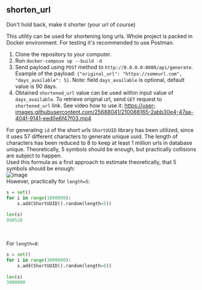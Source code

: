 ## shorten_url
Don't hold back, make it shorter (your url of course)

This utility can be used for shortening long urls. Whole project is packed in Docker environment. For testing it's recommended to use Postman.
1. Clone the repository to your computer.
2. Run `docker-compose up --build -d`
3. Send payload using `POST` method to `http://0.0.0.0:8080/api/generate`. Example of the payload: 
`{"original_url": "https://someurl.com", "days_available": 5}`. Note: field `days_available` is optional, default value is 90 days.
4. Obtained `shortened_url` value can be used within input value of `days_available`. To retrieve original url, send `GET` request to `shortened_url` link.
See video how to use it: 
https://user-images.githubusercontent.com/25688041/210088165-2abb30e4-47aa-404f-9141-eed0e6f47f03.mp4

For generating `id` of the short urls `ShortUUID` library has been utilized, since it uses 57 different characters to generate unique uuid. The length of characters has been reduced to 8 to keep at least 1 million urls in database unique. Theoretically, 5 symbols should be enough, but practically collisions are subject to happen.<br />
Used this formula as a first approach to estimate theoretically, that 5 symbols should be enough: <br />
![image](https://user-images.githubusercontent.com/25688041/210089030-53acb3fc-9c78-4329-bbd3-e25857eef6aa.png) <br />
However, practically for `length=5`: <br />
```python
s = set()
for i in range(1000000):
    s.add(ShortUUID().random(length=5))
    
len(s)
998528
``` 
<br />

For `length=8`: <br />
```python
s = set()
for i in range(3000000):
    s.add(ShortUUID().random(length=8))    
    
len(s)
3000000
```


